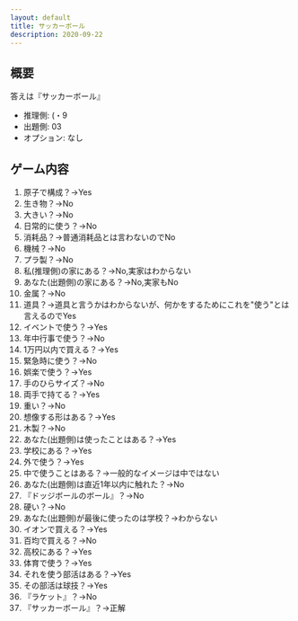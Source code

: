 ```yaml
---
layout: default
title: サッカーボール
description: 2020-09-22
---
```


## 概要

答えは『サッカーボール』

- 推理側: (・9
- 出題側: 03
- オプション: なし

## ゲーム内容

1. 原子で構成？→Yes
2. 生き物？→No
3. 大きい？→No
4. 日常的に使う？→No
5. 消耗品？→普通消耗品とは言わないのでNo
6. 機械？→No
7. プラ製？→No
8. 私(推理側)の家にある？→No,実家はわからない
9. あなた(出題側)の家にある？→No,実家もNo
10. 金属？→No
11. 道具？→道具と言うかはわからないが、何かをするためにこれを"使う"とは言えるのでYes
12. イベントで使う？→Yes
13. 年中行事で使う？→No
14. 1万円以内で買える？→Yes
15. 緊急時に使う？→No
16. 娯楽で使う？→Yes
17. 手のひらサイズ？→No
18. 両手で持てる？→Yes
19. 重い？→No
20. 想像する形はある？→Yes
21. 木製？→No
22. あなた(出題側)は使ったことはある？→Yes
23. 学校にある？→Yes
24. 外で使う？→Yes
25. 中で使うことはある？→一般的なイメージは中ではない
26. あなた(出題側)は直近1年以内に触れた？→No
27. 『ドッジボールのボール』？→No
28. 硬い？→No
29. あなた(出題側)が最後に使ったのは学校？→わからない
30. イオンで買える？→Yes
31. 百均で買える？→No
32. 高校にある？→Yes
33. 体育で使う？→Yes
34. それを使う部活はある？→Yes
35. その部活は球技？→Yes
36. 『ラケット』？→No
37. 『サッカーボール』？→正解
